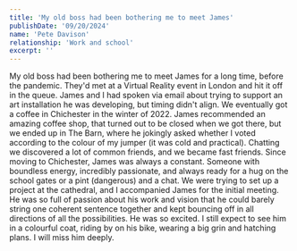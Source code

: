```yaml
---
title: 'My old boss had been bothering me to meet James'
publishDate: '09/20/2024'
name: 'Pete Davison'
relationship: 'Work and school'
excerpt: ''
---
```


My old boss had been bothering me to meet James for a long time, before the pandemic. They'd met at a Virtual Reality event in London and hit it off in the queue. James and I had spoken via email about trying to support an art installation he was developing, but timing didn't align. We eventually got a coffee in Chichester in the winter of 2022. James recommended an amazing coffee shop, that turned out to be closed when we got there, but we ended up in The Barn, where he jokingly asked whether I voted according to the colour of my jumper (it was cold and practical). Chatting we discovered a lot of common friends, and we became fast friends. Since moving to Chichester, James was always a constant. Someone with boundless energy, incredibly passionate, and always ready for a hug on the school gates or a pint (dangerous) and a chat. We were trying to set up a project at the cathedral, and I accompanied James for the initial meeting. He was so full of passion about his work and vision that he could barely string one coherent sentence together and kept bouncing off in all directions of all the possibilities. He was so excited. I still expect to see him in a colourful coat, riding by on his bike, wearing a big grin and hatching plans. I will miss him deeply.